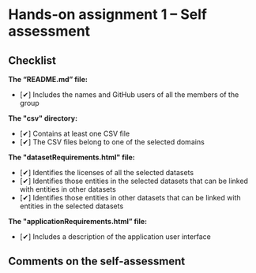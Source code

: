# Hands-on assignment 1 – Self assessment

## Checklist

**The “README.md” file:**

- [✔] Includes the names and GitHub users of all the members of the group

**The "csv" directory:**

- [✔] Contains at least one CSV file 
- [✔] The CSV files belong to one of the selected domains

**The "datasetRequirements.html" file:**

- [✔] Identifies the licenses of all the selected datasets
- [✔] Identifies those entities in the selected datasets that can be linked with entities in other datasets
- [✔] Identifies those entities in other datasets that can be linked with entities in the selected datasets 

**The "applicationRequirements.html” file:**

- [✔] Includes a description of the application user interface

## Comments on the self-assessment
